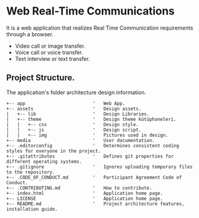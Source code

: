 # Web Real-Time Communications

It is a web application that realizes Real Time Communication requirements through a browser.

* Video call or image transfer.
* Voice call or voice transfer.
* Text interview or text transfer.

## Project Structure.

The application's folder architecture design information.

```
+-- app                         '	Web App.
+-- assets                      '	Design assets.
|   +-- lib                     '	Design Libraries.
|   +-- theme                   '	Design theme kütüphaneleri.
|   |   +-- css                 '	Design style.
|   |   +-- js                  '	Design script.
|   |   +-- img                 '	Pictures used in design.
+-- media                       '	User documentation.
+-- .editorconfig               '	Determines consistent coding styles for everyone in the project.
+-- .gitattributes              '	Defines git properties for different operating systems.
+-- .gitignore                  '	Ignores uploading temporary files to the repository.
+-- .CODE_OF_CONDUCT.md         '	Participant Agreement Code of Conduct.
+-- .CONTRIBUTING.md            '   How to contribute.
+-- index.html                  '   Application home page.
+-- LICENSE                     '   Application home page.
+-- README.md                   '   Project architecture features, installation guide.

```
